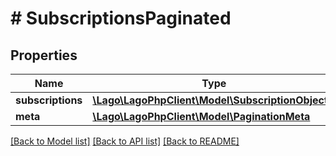 # # SubscriptionsPaginated

## Properties

Name | Type | Description | Notes
------------ | ------------- | ------------- | -------------
**subscriptions** | [**\Lago\LagoPhpClient\Model\SubscriptionObject[]**](SubscriptionObject.md) |  |
**meta** | [**\Lago\LagoPhpClient\Model\PaginationMeta**](PaginationMeta.md) |  |

[[Back to Model list]](../../README.md#models) [[Back to API list]](../../README.md#endpoints) [[Back to README]](../../README.md)
